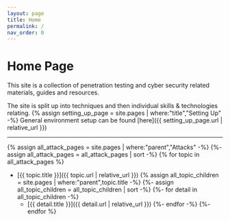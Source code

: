 ```yaml
---
layout: page
title: Home
permalink: /
nav_order: 0
---
```


# Home Page

This site is a collection of penetration testing and cyber security related materials, guides and resources.

The site is split up into techniques and then individual skills & technologies relating.
{% assign setting_up_page = site.pages | where:"title","Setting Up" -%}
General environment setup can be found [here]({{ setting_up_page.url | relative_url }})

----

{% assign all_attack_pages = site.pages | where:"parent","Attacks" -%}
{%- assign all_attack_pages = all_attack_pages | sort -%}
{% for topic in all_attack_pages %}
- [{{ topic.title }}]({{ topic.url | relative_url }})
{% assign all_topic_children = site.pages | where:"parent",topic.title -%}
{%- assign all_topic_children = all_topic_children | sort -%}
{%- for detail in all_topic_children -%}
    - [{{ detail.title }}]({{ detail.url | relative_url }})
{%- endfor -%}
{%- endfor %}
